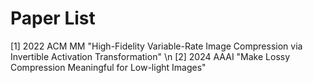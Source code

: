 # Paper List
[1] 2022 ACM MM "High-Fidelity Variable-Rate Image Compression via Invertible Activation Transformation" \n
[2] 2024 AAAI "Make Lossy Compression Meaningful for Low-light Images"
